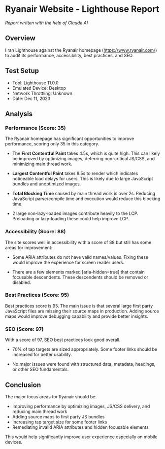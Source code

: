 # Ryanair Website - Lighthouse Report
_Report written with the help of Claude AI_


## Overview

I ran Lighthouse against the Ryanair homepage (https://www.ryanair.com/) to audit its performance, accessibility, best practices, and SEO. 

## Test Setup

- Tool: Lighthouse 11.0.0
- Emulated Device: Desktop 
- Network Throttling: Unknown
- Date: Dec 11, 2023

## Analysis

### Performance (Score: 35)

The Ryanair homepage has significant opportunities to improve performance, scoring only 35 in this category.

- The **First Contentful Paint** takes 4.5s, which is quite high. This can likely be improved by optimizing images, deferring non-critical JS/CSS, and minimizing main thread work.

- **Largest Contentful Paint** takes 8.5s to render which indicates noticeable load delays for users. This is likely due to large JavaScript bundles and unoptimized images.

- **Total Blocking Time** caused by main thread work is over 2s. Reducing JavaScript parse/compile time and execution would reduce this blocking time.

- 2 large non-lazy-loaded images contribute heavily to the LCP. Preloading or lazy-loading these could help improve LCP.

### Accessibility (Score: 88)

The site scores well in accessibility with a score of 88 but still has some areas for improvement:

- Some ARIA attributes do not have valid names/values. Fixing these would improve the experience for screen reader users.

- There are a few elements marked [aria-hidden=true] that contain focusable descendents. These descendents should be removed or disabled.

### Best Practices (Score: 95)

Best practices score is 95. The main issue is that several large first party JavaScript files are missing their source maps in production. Adding source maps would improve debugging capability and provide better insights.

### SEO (Score: 97)

With a score of 97, SEO best practices look good overall. 

- 70% of tap targets are sized appropriately. Some footer links should be increased for better usability.

- No major issues were found with structured data, metadata, headings, or other SEO fundamentals.

## Conclusion  

The major focus areas for Ryanair should be:

- Improving performance by optimizing images, JS/CSS delivery, and reducing main thread work
- Adding source maps to first party JS bundles
- Increasing tap target size for some footer links  
- Remediating invalid ARIA attributes and hidden focusable elements

This would help significantly improve user experience especially on mobile devices.
